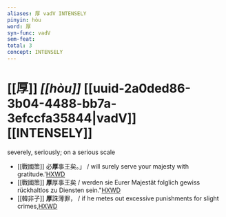 ```yaml
---
aliases: 厚 vadV INTENSELY
pinyin: hòu
word: 厚
syn-func: vadV
sem-feat: 
total: 3
concept: INTENSELY 
---
```

# [[厚]] *[[hòu]]*  [[uuid-2a0ded86-3b04-4488-bb7a-3efccfa35844|vadV]] [[INTENSELY]]
severely, seriously; on a serious scale
 - [[戰國策]] 必**厚**事王矣。」 / will surely serve your majesty with gratitude.'[HXWD](https://hxwd.org/textview.html?location=KR2e0003_tls_008-1a.14)
 - [[戰國策]] **厚**厚事王矣 / werden sie Eurer Majestät folglich gewiss rückhaltlos zu Diensten sein."[HXWD](https://hxwd.org/textview.html?location=KR2e0003_tls_008-1a.14)
 - [[韓非子]] **厚**誅薄罪， / if he metes out excessive punishments for slight crimes,[HXWD](https://hxwd.org/textview.html?location=KR3c0005_tls_027-18a.4)